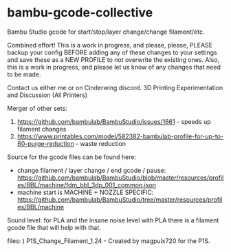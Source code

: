 # bambu-gcode-collective
Bambu Studio gcode for start/stop/layer change/change filament/etc. 

Combined effort!  This is a work in progress, and please, please, PLEASE backup your config BEFORE adding any of these changes to your settings and save these as a NEW PROFILE to not overwrite the existing ones.  Also, this is a work in progress, and please let us know of any changes that need to be made.

Contact us either me or on Cinderwing discord. 3D Printing Experimentation and Discussion (All Printers)

Merger of other sets:
1) https://github.com/bambulab/BambuStudio/issues/1661  - speeds up filament changes
2) https://www.printables.com/model/582382-bambulab-profile-for-up-to-60-purge-reduction  - waste reduction

Source for the gcode files can be found here:
* change filament / layer change / end gcode / pause:  https://github.com/bambulab/BambuStudio/blob/master/resources/profiles/BBL/machine/fdm_bbl_3dp_001_common.json
* machine start is MACHINE + NOZZLE SPECIFIC:  https://github.com/bambulab/BambuStudio/tree/master/resources/profiles/BBL/machine

Sound level:
for PLA and the insane noise level with PLA there is a filament gcode file that will help with that.



files:
) P1S_Change_Filament_1.24 - Created by magpulx720 for the P1S.
